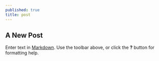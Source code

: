 ```yaml
---
published: true
title: post
---
```


## A New Post

Enter text in [Markdown](http://daringfireball.net/projects/markdown/). Use the toolbar above, or click the **?** button for formatting help.
